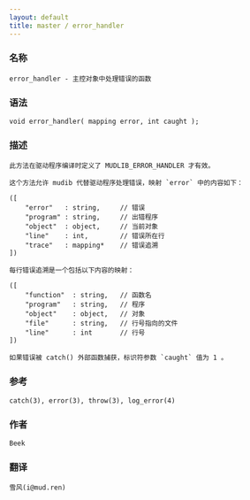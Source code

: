 ```yaml
---
layout: default
title: master / error_handler
---
```


### 名称

    error_handler - 主控对象中处理错误的函数

### 语法

    void error_handler( mapping error, int caught );

### 描述

    此方法在驱动程序编译时定义了 MUDLIB_ERROR_HANDLER 才有效。

    这个方法允许 mudib 代替驱动程序处理错误，映射 `error` 中的内容如下：

    ([
        "error"   : string,     // 错误
        "program" : string,     // 出错程序
        "object"  : object,     // 当前对象
        "line"    : int,        // 错误所在行
        "trace"   : mapping*    // 错误追溯
    ])

    每行错误追溯是一个包括以下内容的映射：

    ([
        "function"  : string,   // 函数名
        "program"   : string,   // 程序
        "object"    : object,   // 对象
        "file"      : string,   // 行号指向的文件
        "line"      : int       // 行号
    ])

    如果错误被 catch() 外部函数捕获，标识符参数 `caught` 值为 1 。

### 参考

    catch(3), error(3), throw(3), log_error(4)

### 作者

    Beek

### 翻译

    雪风(i@mud.ren)
